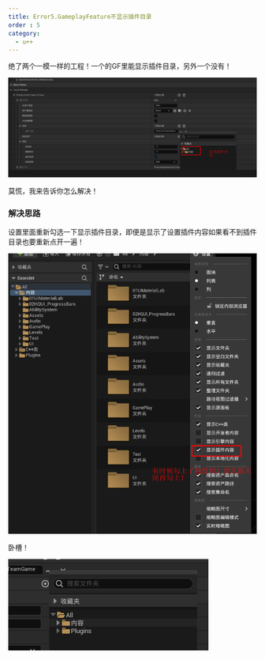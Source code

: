 ```yaml
---
title: Error5.GameplayFeature不显示插件目录
order : 5
category:
  - u++
---
```



<chatmessage avatar="../../assets/emoji/kclr.png" :avatarWidth="40">
绝了两个一模一样的工程！一个的GF里能显示插件目录，另外一个没有！
</chatmessage>

![](..%2Fassets%2Fwithoutplugin.png)

<chatmessage avatar="../../assets/emoji/dsyj.png" :avatarWidth="40" alignLeft>
莫慌，我来告诉你怎么解决！
</chatmessage>

### 解决思路

<chatmessage avatar="../../assets/emoji/bqb (2).png" :avatarWidth="40" alignLeft>
设置里面重新勾选一下显示插件目录，即便是显示了设置插件内容如果看不到插件目录也要重新点开一遍！
</chatmessage>

![](..%2Fassets%2Fkdiefc.png)

<chatmessage avatar="../../assets/emoji/bqb (6).png" :avatarWidth="40">
卧槽！
</chatmessage>

![](..%2Fassets%2Fperfect.png)